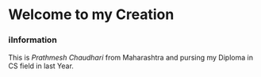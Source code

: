 <h1> Welcome to my Creation </h1>
<h3>ℹ️Information</h3>
<p>This is <i>Prathmesh Chaudhari</i> from Maharashtra and pursing my Diploma in CS field in last Year.</p>
